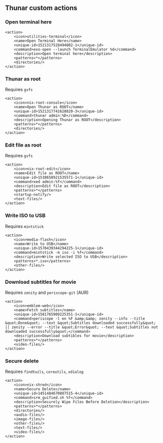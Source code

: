 ## Thunar custom actions
### Open terminal here
```
<action>
    <icon>utilities-terminal</icon>
    <name>Open Terminal Here</name>
    <unique-id>1521317528494802-1</unique-id>
    <command>exo-open --launch TerminalEmulator %d</command>
    <description>Open terminal here</description>
    <patterns>*</patterns>
    <directories/>
</action>
```
### Thunar as root
Requires `gvfs`
```
<action>
    <icon>nix-root-console</icon>
    <name>Open Thunar as ROOT</name>
    <unique-id>1521317741628820-3</unique-id>
    <command>thunar admin:%D</command>
    <description>Opening Thunar as ROOT</description>
    <patterns>*</patterns>
    <directories/>
</action>
```
### Edit file as root
Requires `gvfs`
```
<action>
    <icon>nix-root-edit</icon>
    <name>Edit file as ROOT</name>
    <unique-id>1538658921535571-1</unique-id>
    <command>xed admin:%f</command>
    <description>Edit file as ROOT</description>
    <patterns>*</patterns>
    <startup-notify/>
    <text-files/>
</action>
```
### Write ISO to USB
Requires `mintstick`
```
<action>
    <icon>media-flash</icon>
    <name>Write to USB</name>
    <unique-id>1570439344294225-1</unique-id>
    <command>mintstick -m iso -i %f</command>
    <description>Write selected ISO to USB</description>
    <patterns>*.iso</patterns>
    <other-files/>
</action>
```
### Download subtitles for movie
Requires `zenity` and `periscope-git` (AUR)
```
<action>
    <icon>emblem-web</icon>
    <name>Fetch subtitles</name>
    <unique-id>1581765909225351-1</unique-id>
    <command>periscope -l en %F &amp;&amp; zenity --info --title &quot;Done&quot; --text &quot;Subtitles downloaded successfully&quot; || zenity --error --title &quot;Error&quot; --text &quot;Subtitles not downloaded successfully&quot;</command>
    <description>Download subtibles for movie</description>
    <patterns>*</patterns>
    <video-files/>
</action>
```
### Secure delete
Requires `findtuils`, `coreutils`, `xdialog`
```
<action>
    <icon>nix-shred</icon>
    <name>Secure Delete</name>
    <unique-id>1451484670887515-4</unique-id>
    <command>srm_guified.sh %f</command>
    <description>Securely Wipe Files Before Deletion</description>
    <patterns>*</patterns>
    <directories/>
    <audio-files/>
    <image-files/>
    <other-files/>
    <text-files/>
    <video-files/>
</action>
```
